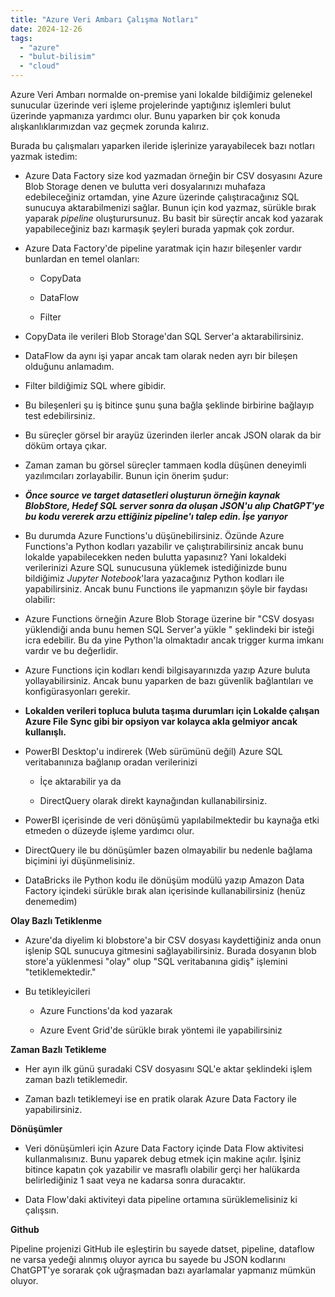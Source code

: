 ```yaml
---
title: "Azure Veri Ambarı Çalışma Notları"
date: 2024-12-26
tags: 
  - "azure"
  - "bulut-bilisim"
  - "cloud"
---
```


Azure Veri Ambarı normalde on-premise yani lokalde bildiğimiz gelenekel sunucular üzerinde veri işleme projelerinde yaptığınız işlemleri bulut üzerinde yapmanıza yardımcı olur. Bunu yaparken bir çok konuda alışkanlıklarımızdan vaz geçmek zorunda kalırız.

Burada bu çalışmaları yaparken ileride işlerinize yarayabilecek bazı notları yazmak istedim:

- Azure Data Factory size kod yazmadan örneğin bir CSV dosyasını Azure Blob Storage denen ve bulutta veri dosyalarınızı muhafaza edebileceğiniz ortamdan, yine Azure üzerinde çalıştıracağınız SQL sunucuya aktarabilmenizi sağlar. Bunun için kod yazmaz, sürükle bırak yaparak _pipeline_ oluşturursunuz. Bu basit bir süreçtir ancak kod yazarak yapabileceğiniz bazı karmaşık şeyleri burada yapmak çok zordur.

- Azure Data Factory'de pipeline yaratmak için hazır bileşenler vardır bunlardan en temel olanları:
    - CopyData
    
    - DataFlow
    
    - Filter

- CopyData ile verileri Blob Storage'dan SQL Server'a aktarabilirsiniz.

- DataFlow da aynı işi yapar ancak tam olarak neden ayrı bir bileşen olduğunu anlamadım.

- Filter bildiğimiz SQL where gibidir.

- Bu bileşenleri şu iş bitince şunu şuna bağla şeklinde birbirine bağlayıp test edebilirsiniz.

- Bu süreçler görsel bir arayüz üzerinden ilerler ancak JSON olarak da bir döküm ortaya çıkar.

- Zaman zaman bu görsel süreçler tammaen kodla düşünen deneyimli yazılımcıları zorlayabilir. Bunun için önerim şudur:

- **_Önce source ve target datasetleri oluşturun örneğin kaynak BlobStore, Hedef SQL server sonra da oluşan JSON'u alıp ChatGPT'ye bu kodu vererek arzu ettiğiniz pipeline'ı talep edin. İşe yarıyor_**

- Bu durumda Azure Functions'u düşünebilirsiniz. Özünde Azure Functions'a Python kodları yazabilir ve çalıştırabilirsiniz ancak bunu lokalde yapabilecekken neden bulutta yapasınız? Yani lokaldeki verilerinizi Azure SQL sunucusuna yüklemek istediğinizde bunu bildiğimiz _Jupyter Notebook_'lara yazacağınız Python kodları ile yapabilirsiniz. Ancak bunu Functions ile yapmanızın şöyle bir faydası olabilir:

- Azure Functions örneğin Azure Blob Storage üzerine bir "CSV dosyası yüklendiği anda bunu hemen SQL Server'a yükle " şeklindeki bir isteği icra edebilir. Bu da yine Python'la olmaktadır ancak trigger kurma imkanı vardır ve bu değerlidir.

- Azure Functions için kodları kendi bilgisayarınızda yazıp Azure buluta yollayabilirsiniz. Ancak bunu yaparken de bazı güvenlik bağlantıları ve konfigürasyonları gerekir.

- **Lokalden verileri topluca buluta taşıma durumları için Lokalde çalışan Azure File Sync gibi bir opsiyon var kolayca akla gelmiyor ancak kullanışlı.**

- PowerBI Desktop'u indirerek (Web sürümünü değil) Azure SQL veritabanınıza bağlanıp oradan verilerinizi
    - İçe aktarabilir ya da
    
    - DirectQuery olarak direkt kaynağından kullanabilirsiniz.

- PowerBI içerisinde de veri dönüşümü yapılabilmektedir bu kaynağa etki etmeden o düzeyde işleme yardımcı olur.

- DirectQuery ile bu dönüşümler bazen olmayabilir bu nedenle bağlama biçimini iyi düşünmelisiniz.

- DataBricks ile Python kodu ile dönüşüm modülü yazıp Amazon Data Factory içindeki sürükle bırak alan içerisinde kullanabilirsiniz (henüz denemedim)

**Olay Bazlı Tetiklenme**

- Azure'da diyelim ki blobstore'a bir CSV dosyası kaydettiğiniz anda onun işlenip SQL sunucuya gitmesini sağlayabilirsiniz. Burada dosyanın blob store'a yüklenmesi "olay" olup "SQL veritabanına gidiş" işlemini "tetiklemektedir."

- Bu tetikleyicileri
    - Azure Functions'da kod yazarak
    
    - Azure Event Grid'de sürükle bırak yöntemi ile yapabilirsiniz

**Zaman Bazlı Tetikleme**

- Her ayın ilk günü şuradaki CSV dosyasını SQL'e aktar şeklindeki işlem zaman bazlı tetiklemedir.

- Zaman bazlı tetiklemeyi ise en pratik olarak Azure Data Factory ile yapabilirsiniz.

**Dönüşümler**

- Veri dönüşümleri için Azure Data Factory içinde Data Flow aktivitesi kullanmalısınız. Bunu yaparek debug etmek için makine açılır. İşiniz bitince kapatın çok yazabilir ve masraflı olabilir gerçi her halükarda belirlediğiniz 1 saat veya ne kadarsa sonra duracaktır.

- Data Flow'daki aktiviteyi data pipeline ortamına sürüklemelisiniz ki çalışsın.

**Github**

Pipeline projenizi GitHub ile eşleştirin bu sayede datset, pipeline, dataflow ne varsa yedeği alınmış oluyor ayrıca bu sayede bu JSON kodlarını ChatGPT'ye sorarak çok uğraşmadan bazı ayarlamalar yapmanız mümkün oluyor.
